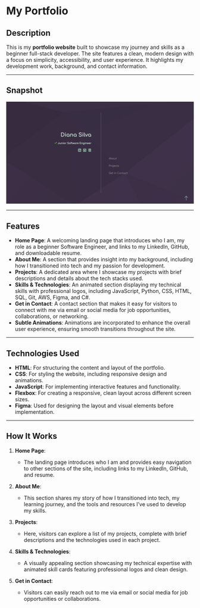 # My Portfolio

## Description
This is my **portfolio website** built to showcase my journey and skills as a beginner full-stack developer. The site features a clean, modern design with a focus on simplicity, accessibility, and user experience. It highlights my development work, background, and contact information.

---

## Snapshot
![Portfolio Website Screenshot](assets/portfolioLandingpage.png)

---

## Features

- **Home Page**: A welcoming landing page that introduces who I am, my role as a beginner Software Engineer, and links to my LinkedIn, GitHub, and downloadable resume.
- **About Me**: A section that provides insight into my background, including how I transitioned into tech and my passion for development.
- **Projects**: A dedicated area where I showcase my projects with brief descriptions and details about the tech stacks used.
- **Skills & Technologies**: An animated section displaying my technical skills with professional logos, including JavaScript, Python, CSS, HTML, SQL, Git, AWS, Figma, and C#.
- **Get in Contact**: A contact section that makes it easy for visitors to connect with me via email or social media for job opportunities, collaborations, or networking.
- **Subtle Animations**: Animations are incorporated to enhance the overall user experience, ensuring smooth transitions throughout the site.

---

## Technologies Used

- **HTML**: For structuring the content and layout of the portfolio.
- **CSS**: For styling the website, including responsive design and animations.
- **JavaScript**: For implementing interactive features and functionality.
- **Flexbox**: For creating a responsive, clean layout across different screen sizes.
- **Figma**: Used for designing the layout and visual elements before implementation.

---

## How It Works

1. **Home Page**: 
   - The landing page introduces who I am and provides easy navigation to other sections of the site, including links to my LinkedIn, GitHub, and resume.
   
2. **About Me**: 
   - This section shares my story of how I transitioned into tech, my learning journey, and the tools and resources I’ve used to develop my skills.

3. **Projects**: 
   - Here, visitors can explore a list of my projects, complete with brief descriptions and the technologies used in each project.

4. **Skills & Technologies**: 
   - A visually appealing section showcasing my technical expertise with animated skill cards featuring professional logos and clean design.

5. **Get in Contact**: 
   - Visitors can easily reach out to me via email or social media for job opportunities or collaborations.

